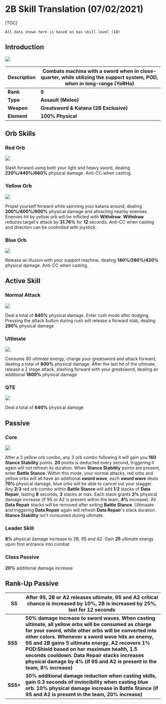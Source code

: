 # 2B Skill Translation (07/02/2021)

[TOC]

```
All data shown here is based on max skill level (18)
```



## Introduction

![](https://patchwiki.biligame.com/images/zspms/thumb/b/b2/2vsn4shfa7mnxoe88kmherij0m616h1.png/300px-%E8%A7%92%E8%89%B2_%E5%B0%BC%E5%B0%94_2B_%E7%AB%8B%E7%BB%98.png)

| Description | Combats machina with a sword when in close-quarter, while utilizing the support system, POD, when in long-range (YoRHa) |
| :---------- | ------------------------------------------------------------ |
| **Rank**    | **S**                                                        |
| **Type**    | **Assault (Melee)**                                          |
| **Weapon**  | **Greatsword & Katana (2B Exclusive)**                       |
| **Element** | **100% Physical**                                            |



## Orb Skills

### Red Orb

![](https://cdn.discordapp.com/attachments/781334106830536715/807870716681650196/85ffdda03a04f65d.gif)

Slash forward using both your light and heavy sword, dealing **220%/440%/660%** physical damage. Anti-CC when casting.

### Yellow Orb

![](https://cdn.discordapp.com/attachments/781334106830536715/807885490958368808/-.gif)

Propel yourself forward while spinning your katana around, dealing **200%/400%/600%** physical damage and attracting nearby enemies. Enemies hit by yellow orb will be inflicted with **Withdraw**. **Withdraw** reduces target's attack by **31.76%** for **12** seconds. Anti-CC when casting and direction can be controlled with joystick.

### Blue Orb

![](https://cdn.discordapp.com/attachments/781334106830536715/807870718024351744/R020--.gif)

Release an illusion with your support machine, dealing **140%/280%/420%** physical damage. Anti-CC when casting.



## Active Skill

### Normal Attack

![](https://cdn.discordapp.com/attachments/781334106830536715/807870989462798407/59b2f974c2499c1a.gif)

Deal a total of **840%** physical damage. Enter rush mode after dodging. Pressing the attack button during rush will release a forward stab, dealing **290%** physical damage

### Ultimate

![](https://cdn.discordapp.com/attachments/781334106830536715/807870458484883476/-.gif)

Consume 80 ultimate energy, charge your greatsword and attack forward, dealing a total of **800%** physical damage. After the last hit of the ultimate, release a 2 stage attack, slashing forward with your greatsword, dealing an additional **1800%** physical damage

### QTE

![](https://cdn.discordapp.com/attachments/790884456213905439/807854323219693568/123.gif)

Deal a total of **640%** physical damage



## Passive

### Core

![](https://cdn.discordapp.com/attachments/781334106830536715/807869977985286174/-.gif)

After a 3 yellow orb combo, any 3 orb combo following it will gain you **160 Stance Stability** points. **20** points is deducted every second, triggering it again will not refresh its duration. When **Stance Stability** points are present, enter **Battle Stance**. Within this mode, your normal attacks, red orbs and yellow orbs will all have an additional **sword wave**, each **sword wave** deals **70%** physical damage, blue orbs will be able to cancel out your stagger. Any **2**/**3** red orb combo within **Battle Stance** will add **1**/**2** stacks of **Data Repair**, lasting **8** seconds, **3** stacks at max. Each stack grants **2%** physical damage increase (if 9S or A2 is present within the team, **4%** increase). All **Data Repair** stacks will be removed after exiting **Battle Stance**. Ultimaate and triggering **Data Repair** again will refresh **Data Repair**'s stack duration. **Stance Stability** isn't consumed during ultimate.

### Leader Skill

**8%** physical damage increase to 2B, 9S and A2. Gain **25** ultimate energy upon first entrance into combat

### Class Passive

**20%** additional damage increase



## Rank-Up Passive

| SS       | After 9S, 2B or A2 releases ultimate, 9S and A2 critical chance is increased by 10%, 2B is increased by 25%, last for 12 seconds |
| -------- | ------------------------------------------------------------ |
| **SSS**  | **50% damage increase to sword waves. When casting ultimate, all yellow orbs will be consumed as charge for your sword, while other orbs will be converted into other colors. Whenever a sword wave hits an enemy, 9S and 2B gains 5 ultimate energy, A2 recovers 1% POD:Shield based on her maximum health, 1.5 seconds cooldown. Data Repair stacks increases physical damage by 4% (if 9S and A2 is present in the team, 8% increase)** |
| **SSS+** | **30% additional damage reduction when casting skills, gain 0.3 seconds of invincibility when casting blue orb. 10% physical damage increase in Battle Stance (if 9S and A2 is present in the team, 20% increase)** |





